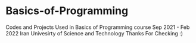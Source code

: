 # Basics-of-Programming
Codes and Projects Used in Basics of Programming course 
Sep 2021 - Feb 2022 
Iran Univesirty of Science and Technology 
Thanks For Checking :)
